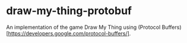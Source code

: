 # draw-my-thing-protobuf
An implementation of the game Draw My Thing using (Protocol Buffers)[https://developers.google.com/protocol-buffers/].
